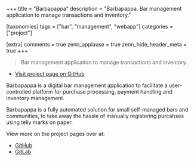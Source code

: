 +++
title = "Barbapappa"
description = "Barbapappa. Bar management application to manage transactions and inventory."

[taxonomies]
tags = ["bar", "management", "webapp"]
categories = ["project"]

[extra]
comments = true
zenn_applause = true
zenn_hide_header_meta = true
+++

> Bar management application to manage transactions and inventory.

- [Visit project page on GitHub][github]

Barbapappa is a digital bar management application to facilitate a
user-controlled platform for purchase processing, payment handling and
inventory management.

Barbapappa is a fully automated solution for small self-managed bars and
communities, to take away the hassle of manually registering purcahses using
telly marks on paper.

View more on the project pages over at:

- [GitHub][github]
- [GitLab][gitlab]

[github]: https://github.com/timvisee/barbapappa
[gitlab]: https://gitlab.com/timvisee/barbapappa
